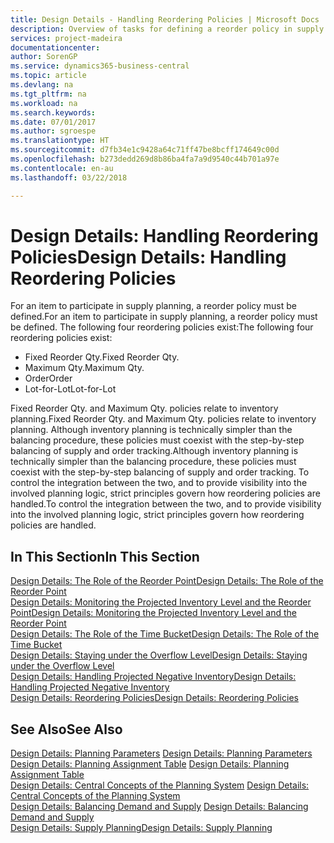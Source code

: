 ```yaml
---
title: Design Details - Handling Reordering Policies | Microsoft Docs
description: Overview of tasks for defining a reorder policy in supply planning.
services: project-madeira
documentationcenter: 
author: SorenGP
ms.service: dynamics365-business-central
ms.topic: article
ms.devlang: na
ms.tgt_pltfrm: na
ms.workload: na
ms.search.keywords: 
ms.date: 07/01/2017
ms.author: sgroespe
ms.translationtype: HT
ms.sourcegitcommit: d7fb34e1c9428a64c71ff47be8bcff174649c00d
ms.openlocfilehash: b273dedd269d8b86ba4fa7a9d9540c44b701a97e
ms.contentlocale: en-au
ms.lasthandoff: 03/22/2018

---
```

# <a name="design-details-handling-reordering-policies"></a><span data-ttu-id="831a7-103">Design Details: Handling Reordering Policies</span><span class="sxs-lookup"><span data-stu-id="831a7-103">Design Details: Handling Reordering Policies</span></span>
<span data-ttu-id="831a7-104">For an item to participate in supply planning, a reorder policy must be defined.</span><span class="sxs-lookup"><span data-stu-id="831a7-104">For an item to participate in supply planning, a reorder policy must be defined.</span></span> <span data-ttu-id="831a7-105">The following four reordering policies exist:</span><span class="sxs-lookup"><span data-stu-id="831a7-105">The following four reordering policies exist:</span></span>  
  
* <span data-ttu-id="831a7-106">Fixed Reorder Qty.</span><span class="sxs-lookup"><span data-stu-id="831a7-106">Fixed Reorder Qty.</span></span>  
* <span data-ttu-id="831a7-107">Maximum Qty.</span><span class="sxs-lookup"><span data-stu-id="831a7-107">Maximum Qty.</span></span>  
* <span data-ttu-id="831a7-108">Order</span><span class="sxs-lookup"><span data-stu-id="831a7-108">Order</span></span>  
* <span data-ttu-id="831a7-109">Lot-for-Lot</span><span class="sxs-lookup"><span data-stu-id="831a7-109">Lot-for-Lot</span></span>  
  
<span data-ttu-id="831a7-110">Fixed Reorder Qty. and Maximum Qty. policies relate to inventory planning.</span><span class="sxs-lookup"><span data-stu-id="831a7-110">Fixed Reorder Qty. and Maximum Qty. policies relate to inventory planning.</span></span> <span data-ttu-id="831a7-111">Although inventory planning is technically simpler than the balancing procedure, these policies must coexist with the step-by-step balancing of supply and order tracking.</span><span class="sxs-lookup"><span data-stu-id="831a7-111">Although inventory planning is technically simpler than the balancing procedure, these policies must coexist with the step-by-step balancing of supply and order tracking.</span></span> <span data-ttu-id="831a7-112">To control the integration between the two, and to provide visibility into the involved planning logic, strict principles govern how reordering policies are handled.</span><span class="sxs-lookup"><span data-stu-id="831a7-112">To control the integration between the two, and to provide visibility into the involved planning logic, strict principles govern how reordering policies are handled.</span></span>  
  
## <a name="in-this-section"></a><span data-ttu-id="831a7-113">In This Section</span><span class="sxs-lookup"><span data-stu-id="831a7-113">In This Section</span></span>  
[<span data-ttu-id="831a7-114">Design Details: The Role of the Reorder Point</span><span class="sxs-lookup"><span data-stu-id="831a7-114">Design Details: The Role of the Reorder Point</span></span>](design-details-the-role-of-the-reorder-point.md)  
[<span data-ttu-id="831a7-115">Design Details: Monitoring the Projected Inventory Level and the Reorder Point</span><span class="sxs-lookup"><span data-stu-id="831a7-115">Design Details: Monitoring the Projected Inventory Level and the Reorder Point</span></span>](design-details-monitoring-the-projected-inventory-level-and-the-reorder-point.md)  
[<span data-ttu-id="831a7-116">Design Details: The Role of the Time Bucket</span><span class="sxs-lookup"><span data-stu-id="831a7-116">Design Details: The Role of the Time Bucket</span></span>](design-details-the-role-of-the-time-bucket.md)  
[<span data-ttu-id="831a7-117">Design Details: Staying under the Overflow Level</span><span class="sxs-lookup"><span data-stu-id="831a7-117">Design Details: Staying under the Overflow Level</span></span>](design-details-staying-under-the-overflow-level.md)  
[<span data-ttu-id="831a7-118">Design Details: Handling Projected Negative Inventory</span><span class="sxs-lookup"><span data-stu-id="831a7-118">Design Details: Handling Projected Negative Inventory</span></span>](design-details-handling-projected-negative-inventory.md)  
[<span data-ttu-id="831a7-119">Design Details: Reordering Policies</span><span class="sxs-lookup"><span data-stu-id="831a7-119">Design Details: Reordering Policies</span></span>](design-details-reordering-policies.md)  
  
## <a name="see-also"></a><span data-ttu-id="831a7-120">See Also</span><span class="sxs-lookup"><span data-stu-id="831a7-120">See Also</span></span>  
<span data-ttu-id="831a7-121">[Design Details: Planning Parameters](design-details-planning-parameters.md) </span><span class="sxs-lookup"><span data-stu-id="831a7-121">[Design Details: Planning Parameters](design-details-planning-parameters.md) </span></span>  
<span data-ttu-id="831a7-122">[Design Details: Planning Assignment Table](design-details-planning-assignment-table.md) </span><span class="sxs-lookup"><span data-stu-id="831a7-122">[Design Details: Planning Assignment Table](design-details-planning-assignment-table.md) </span></span>  
<span data-ttu-id="831a7-123">[Design Details: Central Concepts of the Planning System](design-details-central-concepts-of-the-planning-system.md) </span><span class="sxs-lookup"><span data-stu-id="831a7-123">[Design Details: Central Concepts of the Planning System](design-details-central-concepts-of-the-planning-system.md) </span></span>  
<span data-ttu-id="831a7-124">[Design Details: Balancing Demand and Supply](design-details-balancing-demand-and-supply.md) </span><span class="sxs-lookup"><span data-stu-id="831a7-124">[Design Details: Balancing Demand and Supply](design-details-balancing-demand-and-supply.md) </span></span>  
[<span data-ttu-id="831a7-125">Design Details: Supply Planning</span><span class="sxs-lookup"><span data-stu-id="831a7-125">Design Details: Supply Planning</span></span>](design-details-supply-planning.md)
